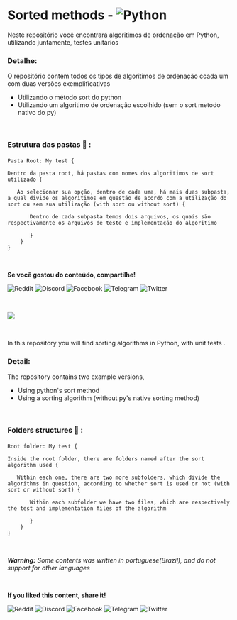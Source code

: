 # Sorted methods - ![Python](https://img.shields.io/badge/python-3670A0?style=for-the-badge&logo=python&logoColor=ffdd54)
Neste repositório você encontrará algoritimos de ordenação em Python, utilizando juntamente, testes unitários

### Detalhe:
O repositório contem todos os tipos de algoritimos de ordenação ccada um com duas versões exemplificativas 
* Utilizando o método sort do python
* Utilizando um algoritimo de ordenação escolhido (sem o sort metodo nativo do py)

<br />

### Estrutura das pastas 📁 : 

#### 
    Pasta Root: My test { 
    
    Dentro da pasta root, há pastas com nomes dos algoritimos de sort utilizado {
    
       Ao selecionar sua opção, dentro de cada uma, há mais duas subpasta, a qual divide os algoritimos em questão de acordo com a utilização do sort ou sem sua utilização (with sort ou without sort) {
       
           Dentro de cada subpasta temos dois arquivos, os quais são respectivamente os arquivos de teste e implementação do algoritimo
           
           }
        }
    }

<br />

**Se você gostou do conteúdo, compartilhe!**

![Reddit](https://img.shields.io/badge/Reddit-%23FF4500.svg?style=for-the-badge&logo=Reddit&logoColor=white)
![Discord](https://img.shields.io/badge/Discord-%235865F2.svg?style=for-the-badge&logo=discord&logoColor=white)
![Facebook](https://img.shields.io/badge/Facebook-%231877F2.svg?style=for-the-badge&logo=Facebook&logoColor=white)
![Telegram](https://img.shields.io/badge/Telegram-2CA5E0?style=for-the-badge&logo=telegram&logoColor=white)
![Twitter](https://img.shields.io/badge/Twitter-%231DA1F2.svg?style=for-the-badge&logo=Twitter&logoColor=white)
  
<br />

![](https://i.imgur.com/waxVImv.png)

<br />

In this repository you will find sorting algorithms in Python, with unit tests .

### Detail:
The repository contains two example versions,
* Using python's sort method
* Using a sorting algorithm (without py's native sorting method)
  
<br />

### Folders structures 📁 :

####
    Root folder: My test {
    
    Inside the root folder, there are folders named after the sort algorithm used {
    
       Within each one, there are two more subfolders, which divide the algorithms in question, according to whether sort is used or not (with sort or without sort) {
       
           Within each subfolder we have two files, which are respectively the test and implementation files of the algorithm
           
           }
        }
    }

<br />

***Warning:*** *Some contents was written in portuguese(Brazil), and do not support for other languages* 

<br />

**If you liked this content, share it!**

![Reddit](https://img.shields.io/badge/Reddit-%23FF4500.svg?style=for-the-badge&logo=Reddit&logoColor=white)
![Discord](https://img.shields.io/badge/Discord-%235865F2.svg?style=for-the-badge&logo=discord&logoColor=white)
![Facebook](https://img.shields.io/badge/Facebook-%231877F2.svg?style=for-the-badge&logo=Facebook&logoColor=white)
![Telegram](https://img.shields.io/badge/Telegram-2CA5E0?style=for-the-badge&logo=telegram&logoColor=white)
![Twitter](https://img.shields.io/badge/Twitter-%231DA1F2.svg?style=for-the-badge&logo=Twitter&logoColor=white)
